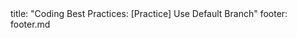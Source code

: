 <frontmatter>
title: "Coding Best Practices: [Practice] Use Default Branch"
footer: footer.md
</frontmatter>

<include src="navbar.md" boilerplate />

<include src="unit-inPage-asFlat.md" boilerplate />